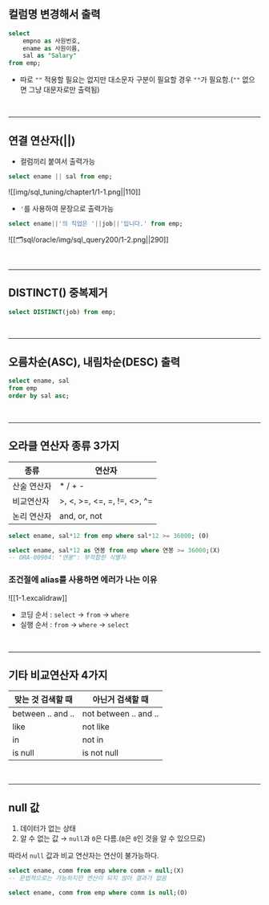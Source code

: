 
## 컬럼명 변경해서 출력

```sql
select 
	empno as 사원번호,
	ename as 사원이름,
	sal as "Salary"
from emp;
```
- 따로 `""` 적용할 필요는 없지만 대소문자 구분이 필요할 경우 
`""`가 필요함.(`""` 없으면 그냥 대문자로만 출력됨)

<br>

---
## 연결 연산자(||)

- 컬럼끼리 붙여서 출력가능
```sql
select ename || sal from emp;
```
![[img/sql_tuning/chapter1/1-1.png||110]]


- `'`를 사용하여 문장으로 출력가능
```sql
select ename||'의 직업은 '||job||'입니다.' from emp;
```
![[🗂️sql/oracle/img/sql_query200/1-2.png||290]]

<br>

---
## DISTINCT() 중복제거
```sql
select DISTINCT(job) from emp;
```

<br>

---
## 오름차순(ASC), 내림차순(DESC) 출력
```sql
select ename, sal 
from emp 
order by sal asc;
```

<br>

---
## 오라클 연산자 종류 3가지

| 종류     | 연산자                         |
| ------ | --------------------------- |
| 산술 연산자 | * / + -                     |
| 비교연산자  | >, <, >=, <=, =, !=, <>, ^= |
| 논리 연산자 | and, or, not                |

```sql
select ename, sal*12 from emp where sal*12 >= 36000; (O)
```

```sql
select ename, sal*12 as 연봉 from emp where 연봉 >= 36000;(X)
-- ORA-00904: "연봉": 부적합한 식별자 
```

### 조건절에 alias를 사용하면 에러가 나는 이유
![[1-1.excalidraw]]

- 코딩 순서 : `select` → `from` → `where`
- 실행 순서 : `from` → `where` → `select`

<br>

---
## 기타 비교연산자 4가지

| 맞는 것 검색할 때        | 아닌거 검색할 때             |
| ----------------- | --------------------- |
| between .. and .. | not between .. and .. |
| like              | not like              |
| in                | not in                |
| is null           | is not null           |

<br>

---
## null 값

1. 데이터가 없는 상태
2. 알 수 없는 값 → `null`과 `0`은 다름.(`0`은 `0`인 것을 알 수 있으므로)

따라서 `null` 값과 비교 연산자는 연산이 불가능하다.
```sql
select ename, comm from emp where comm = null;(X)
-- 문법적으로는 가능하지만 연산이 되지 않아 결과가 없음
```

```sql
select ename, comm from emp where comm is null;(O)
```

